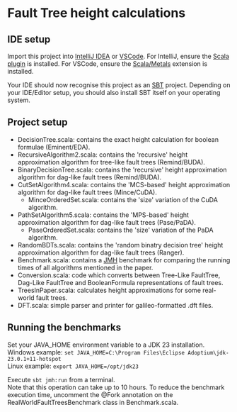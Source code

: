 # Fault Tree height calculations

## IDE setup

Import this project into [IntelliJ IDEA](https://www.jetbrains.com/idea/) or [VSCode](https://code.visualstudio.com/).
For IntelliJ, ensure the [Scala plugin](https://plugins.jetbrains.com/plugin/1347-scala) is installed.
For VSCode, ensure the [Scala/Metals](https://scalameta.org/metals/docs/editors/vscode/) extension is installed.

Your IDE should now recognise this project as an [SBT](https://www.scala-sbt.org/) project.
Depending on your IDE/Editor setup, you should also install SBT itself on your operating system.

## Project setup

- DecisionTree.scala: contains the exact height calculation for boolean formulae (Eminent/EDA).
- RecursiveAlgorithm2.scala: contains the 'recursive' height approximation algorithm for tree-like fault trees (Remind/BUDA).
- BinaryDecisionTree.scala: contains the 'recursive' height approximation algorithm for dag-like fault trees (Remind/BUDA).
- CutSetAlgorithm4.scala: contains the 'MCS-based' height approximation algorithm for dag-like fault trees (Mince/CuDA).
  - MinceOrderedSet.scala: contains the 'size' variation of the CuDA algorithm.
- PathSetAlgorithm5.scala: contains the 'MPS-based' height approximation algorithm for dag-like fault trees (Pase/PaDA).
  - PaseOrderedSet.scala: contains the 'size' variation of the PaDA algorithm.
- RandomBDTs.scala: contains the 'random binatry decision tree' height approximation algorithm for dag-like fault trees (Ranger).
- Benchmark.scala: contains a [JMH](https://openjdk.org/projects/code-tools/jmh/) benchmark for comparing the running times of all algorithms mentioned in the paper.
- Conversion.scala: code which converts between Tree-Like FaultTree, Dag-Like FaultTree and BooleanFormula representations of fault trees.
- TreesInPaper.scala: calculates height approximations for some real-world fault trees.
- DFT.scala: simple parser and printer for galileo-formatted .dft files.

## Running the benchmarks

Set your JAVA_HOME environment variable to a JDK 23 installation.
<br>
Windows example: `set JAVA_HOME=C:\Program Files\Eclipse Adoptium\jdk-23.0.1+11-hotspot`
<br>
Linux example: `export JAVA_HOME=/opt/jdk23`

Execute `sbt jmh:run` from a terminal.
<br>
Note that this operation can take up to 10 hours.
To reduce the benchmark execution time, uncomment the @Fork annotation on the RealWorldFaultTreesBenchmark class in Benchmark.scala.
